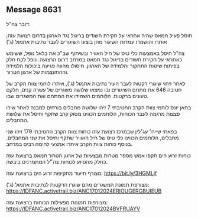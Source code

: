 ## Message 8631

דובר צה"ל:

חוסל פעיל חמאס שהיה אחראי על חקירת חשודים בריגול נגד הארגון בדרום רצועת עזה; אותרו והושמדו עמדות השיגור מהן בוצעו השיגורים לעבר נתיבות אתמול (ג')

צה"ל חיסל באמצעות כלי טיס של חיל האוויר ובשיתוף שב"כ את בלאל נופל, ששימש כאחראי על חקירת חשודים בריגול נגד חמאס במרחב דרום הרצועה. נופל לקח חלק בפיתוח שיטות התחקור והלמידה של הארגון. חיסולו מהווה פגיעה ביכולות הלמידה וההתעצמות של ארגון הטרור.

לאחר זיהוי שיגורי רקטות לעבר העיר נתיבות אתמול (ג'), איתרו לוחמי צוות הקרב של חטיבה 646 את מתחם השיגורים ובו נמצאו שלושה משגרים של עשרה קנים, חלקם טעונים ברקטות. 
הלוחמים השמידו את המתחם ואת המשגרים שבו.

בחאן יונס לוחמי צוות הקרב החטיבתי 7 זיהו שלושה מחבלים בורחים למבנה לאחר שירו פצצות מרגמה לעבר הכוחות, הלוחמים הכווינו מסוק קרב שתקף וחיסל את שלושת המחבלים.

בפאתי שייח׳ עג׳לין שבמרכז רצועת עזה כוחות צוות הקרב החטיבתי 179 זיהו שני מחבלים, הלוחמים הכווינו כלי טיס של חיל האוויר שתקף וחיסל את שני המחבלים. בנוסף כוחות צוות הקרב איתרו אמצעי לחימה רבים במרחב.

כוחות זרוע הים תקפו אמש מספר מטרות מבצעיות של ארגון הטרור חמאס ברצועת עזה כחלק מהסיוע לכוחות צה״ל המתמרנים ביבשה. 

מצורף תיעוד מתקיפות זרוע הים ברצועת עזה: https://bit.ly/3HGMLjf

מצורפת תמונת המשגרים מהם שוגרו הרקטות לנתיבות אתמול (ג'): https://IDFANC.activetrail.biz/ANC17012024ERIOUGERGBUIEUB

מצורפות תמונות מפעילות הכוחות ברצועת עזה: https://IDFANC.activetrail.biz/ANC17012024BVFRUAYV

